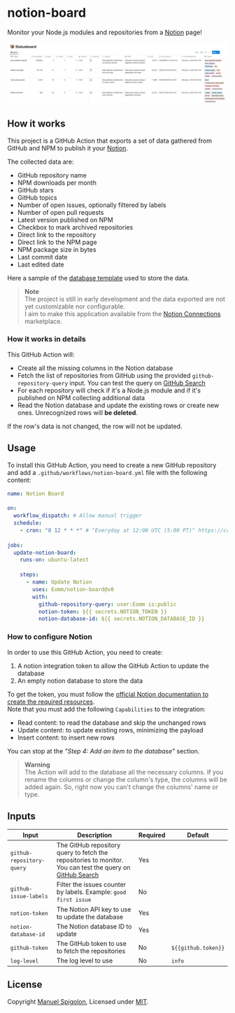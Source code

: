 # notion-board

Monitor your Node.js modules and repositories from a [Notion] page!

![status board on notion](./images/preview.png)


## How it works

This project is a GitHub Action that exports a set of data gathered from GitHub and NPM to publish it your [Notion].

The collected data are:

- GitHub repository name
- NPM downloads per month
- GitHub stars
- GitHub topics
- Number of open issues, optionally filtered by labels
- Number of open pull requests
- Latest version published on NPM
- Checkbox to mark archived repositories
- Direct link to the repository
- Direct link to the NPM page
- NPM package size in bytes
- Last commit date
- Last edited date

Here a sample of the [database template] used to store the data.

> **Note**  
> The project is still in early development and the data exported are not yet customizable nor configurable.  
> I aim to make this application available from the [Notion Connections](https://www.notion.so/integrations/all) marketplace.


### How it works in details

This GitHub Action will:

- Create all the missing columns in the Notion database
- Fetch the list of repositories from GitHub using the provided `github-repository-query` input. You can test the query on [GitHub Search]
- For each repository will check if it's a Node.js module and if it's published on NPM collecting additional data
- Read the Notion database and update the existing rows or create new ones. Unrecognized rows will **be deleted**.

If the row's data is not changed, the row will not be updated.


## Usage

To install this GitHub Action, you need to create a new GitHub repository and add a `.github/workflows/notion-board.yml` file with the following content:

```yml
name: Notion Board

on:
  workflow_dispatch: # Allow manual trigger
  schedule:
    - cron: "0 12 * * *" # "Everyday at 12:00 UTC (5:00 PT)" https://crontab.guru/#0_12_*_*_*

jobs:
  update-notion-board:
    runs-on: ubuntu-latest

    steps:
      - name: Update Notion
        uses: Eomm/notion-board@v0
        with:
          github-repository-query: user:Eomm is:public
          notion-token: ${{ secrets.NOTION_TOKEN }}
          notion-database-id: ${{ secrets.NOTION_DATABASE_ID }}
```


### How to configure Notion

In order to use this GitHub Action, you need to create:

1. A notion integration token to allow the GitHub Action to update the database
2. An empty notion database to store the data

To get the token, you must follow the [official Notion documentation to create the required resources](https://developers.notion.com/docs/create-a-notion-integration).  
Note that you must add the following `Capabilities` to the integration:

- Read content: to read the database and skip the unchanged rows
- Update content: to update existing rows, minimizing the payload
- Insert content: to insert new rows

You can stop at the _"Step 4: Add an item to the database"_ section.

> **Warning**  
> The Action will add to the database all the necessary columns.
> If you rename the columns or change the column's type, the columns will be added again.
> So, right now you can't change the columns' name or type.


## Inputs

| Input | Description | Required | Default |
| --- | --- | --- | --- |
| `github-repository-query` | The GitHub repository query to fetch the repositories to monitor. You can test the query on [GitHub Search] | Yes | |
| `github-issue-labels`     | Filter the issues counter by labels. Example: `good first issue` | No | |
| `notion-token`            | The Notion API key to use to update the database | Yes | |
| `notion-database-id`      | The Notion database ID to update | Yes | |
| `github-token`            | The GitHub token to use to fetch the repositories | No | `${{github.token}}` |
| `log-level`               | The log level to use | No | `info` |


## License

Copyright [Manuel Spigolon](https://github.com/Eomm), Licensed under [MIT](./LICENSE).


  [database template]: https://eomm.notion.site/repository-name-259756cfa17b4ec18f2a9d3e6f66c562
  [Notion]: https://www.notion.so/
  [GitHub Search]: https://github.com/search/
